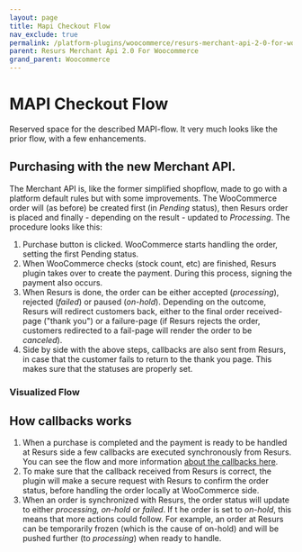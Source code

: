 ```yaml
---
layout: page
title: Mapi Checkout Flow
nav_exclude: true
permalink: /platform-plugins/woocommerce/resurs-merchant-api-2-0-for-woocommerce/mapi-checkout-flow/
parent: Resurs Merchant Api 2.0 For Woocommerce
grand_parent: Woocommerce
---
```


# MAPI Checkout Flow 
Reserved space for the described MAPI-flow. It very much looks like the
prior flow, with a few enhancements.

## Purchasing with the new Merchant API.
The Merchant API is, like the former simplified shopflow, made to go
with a platform default rules but with some improvements. The
WooCommerce order will (as before) be created first (in *Pending*
status), then Resurs order is placed and finally - depending on the
result - updated to *Processing*. The procedure looks like this:

1.  Purchase button is clicked. WooCommerce starts handling the order,
    setting the first Pending status.
2.  When WooCommerce checks (stock count, etc) are finished, Resurs
    plugin takes over to create the payment. During this process,
    signing the payment also occurs.
3.  When Resurs is done, the order can be either accepted
    (*processing*), rejected (*failed*) or paused (*on-hold*). Depending
    on the outcome, Resurs will redirect customers back, either to the
    final order received-page ("thank you") or a failure-page (if Resurs
    rejects the order, customers redirected to a fail-page will render
    the order to be *canceled*).
4.  Side by side with the above steps, callbacks are also sent from
    Resurs, in case that the customer fails to return to the thank you
    page. This makes sure that the statuses are properly set.
### Visualized Flow

## How callbacks works
1.  When a purchase is completed and the payment is ready to be handled
    at Resurs side a few callbacks are executed synchronously from
    Resurs. You can see the flow and more information [about the
    callbacks
    here](https://merchant-api.integration.resurs.com/docs/v2/merchant_payments_v2/options#callbacks).
2.  To make sure that the callback received from Resurs is correct, the
    plugin will make a secure request with Resurs to confirm the order
    status, before handling the order locally at WooCommerce side.
3.  When an order is synchronized with Resurs, the order status will
    update to either *processing, on-hold* or *failed*. If t he order is
    set to *on-hold*, this means that more actions could follow. For
    example, an order at Resurs can be temporarily frozen (which is the
    cause of on-hold) and will be pushed further (to *processing*) when
    ready to handle.
